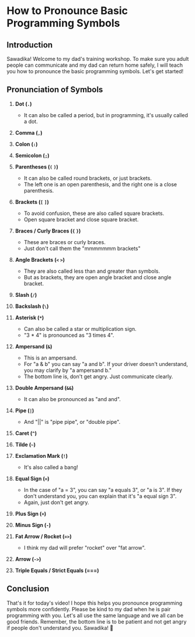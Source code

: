 # How to Pronounce Basic Programming Symbols

## Introduction

Sawadika! Welcome to my dad's training workshop. To make sure you adult people can communicate and my dad can return home safely, I will teach you how to pronounce the basic programming symbols. Let's get started!

## Pronunciation of Symbols

1. **Dot (`.`)**
   - It can also be called a period, but in programming, it's usually called a dot.

2. **Comma (`,`)**

3. **Colon (`:`)**

4. **Semicolon (`;`)**

5. **Parentheses (`(` `)`)**
   - It can also be called round brackets, or just brackets.
   - The left one is an open parenthesis, and the right one is a close parenthesis.

6. **Brackets (`[` `]`)**
   - To avoid confusion, these are also called square brackets.
   - Open square bracket and close square bracket.

7. **Braces / Curly Braces (`{` `}`)**
   - These are braces or curly braces.
   - Just don't call them the "mmmmmmm brackets"

8. **Angle Brackets (`<` `>`)**
   - They are also called less than and greater than symbols.
   - But as brackets, they are open angle bracket and close angle bracket.

9. **Slash (`/`)**

10. **Backslash (`\`)**

11. **Asterisk (`*`)**
    - Can also be called a star or multiplication sign.
    - "3 * 4" is pronounced as "3 times 4".

12. **Ampersand (`&`)**
    - This is an ampersand.
    - For "a & b" you can say "a and b". If your driver doesn't understand, you may clarify by "a ampersand b."
    - The bottom line is, don't get angry. Just communicate clearly.

13. **Double Ampersand (`&&`)**
    - It can also be pronounced as "and and".

14. **Pipe (`|`)**
    - And "||" is "pipe pipe", or "double pipe".

15. **Caret (`^`)**

16. **Tilde (`~`)**

17. **Exclamation Mark (`!`)**
    - It's also called a bang!

18. **Equal Sign (`=`)**
    - In the case of "a = 3", you can say "a equals 3", or "a is 3". If they don't understand you, you can explain that it's "a equal sign 3".
    - Again, just don't get angry.

19. **Plus Sign (`+`)**

20. **Minus Sign (`-`)**

21. **Fat Arrow / Rocket (`=>`)**
    - I think my dad will prefer "rocket" over "fat arrow".

22. **Arrow (`->`)**

23. **Triple Equals / Strict Equals (===)**

## Conclusion

That's it for today's video! I hope this helps you pronounce programming symbols more confidently. Please be kind to my dad when he is pair programming with you. Let's all use the same language and we all can be good friends. Remember, the bottom line is to be patient and not get angry if people don't understand you. Sawadika! 🙏
